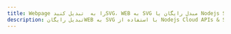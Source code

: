 ---title: Webpage را به  تبدیل کنیدSVG، WEB به SVG مبدل رایگان یا Nodejs SDKdescription: تبدیل رایگانWEB به SVG با استفاده از Nodejs Cloud APIs & SDK همچنین اسناد PDF را در Cloud ایجاد، ویرایش و رندر کنید.---